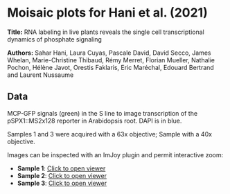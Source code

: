 # Moisaic plots for Hani et al. (2021)
 

__Title:__ RNA labeling in live plants reveals the single cell transcriptional dynamics of phosphate signaling

__Authors:__ Sahar Hani, Laura Cuyas, Pascale David, David Secco, James Whelan, Marie-Christine Thibaud, Rémy Merret, Florian Mueller, Nathalie Pochon, Hélène Javot, Orestis Faklaris,  Eric Maréchal, Edouard Bertrand and Laurent Nussaume


## Data
MCP-GFP signals (green) in the S line to image transcription of the pSPX1::MS2x128 reporter in Arabidopsis root. DAPI is in blue.

Samples 1 and 3 were acquired with a 63x objective; Sample with a 40x objective.

Images can be inspected with an ImJoy plugin and permit interactive zoom:

- **Sample 1**: [Click to open viewer](https://imjoy.io/lite?plugin=muellerflorian/hani-ms2:hani-ms2-sample-1)
- **Sample 2**: [Click to open viewer](https://imjoy.io/lite?plugin=muellerflorian/hani-ms2:hani-ms2-sample-2)
- **Sample 3**: [Click to open viewer](https://imjoy.io/lite?plugin=muellerflorian/hani-ms2:hani-ms2-sample-3)

